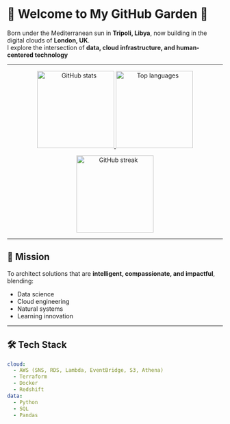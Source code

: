 # 🌿 Welcome to My GitHub Garden 🌿

Born under the Mediterranean sun in **Tripoli, Libya**, now building in the digital clouds of **London, UK**.  
I explore the intersection of **data, cloud infrastructure, and human-centered technology**

---

<!-- GitHub Stats -->
<p align="center">
  <a href="https://github.com/zertidana">
    <img height="180" src="https://github-readme-stats.vercel.app/api?username=zertidana&show_icons=true&hide=issues&rank_icon=github&theme=green_nymph&hide_border=true" alt="GitHub stats" />
  </a>
  <a href="https://github.com/zertidana">
    <img height="180" src="https://github-readme-stats.vercel.app/api/top-langs/?username=zertidana&layout=compact&langs_count=8&theme=green_nymph&hide_border=true" alt="Top languages" />
  </a>
</p>

<!-- Streak -->
<p align="center">
  <img height="180" src="https://streak-stats.demolab.com?user=zertidana&theme=leafy&hide_border=true" alt="GitHub streak" />
</p>

---

## 🌱 Mission
To architect solutions that are **intelligent, compassionate, and impactful**, blending:
- Data science
- Cloud engineering
- Natural systems
- Learning innovation
  
---

## 🛠 Tech Stack

```yaml
cloud:
  - AWS (SNS, RDS, Lambda, EventBridge, S3, Athena)
  - Terraform
  - Docker
  - Redshift
data:
  - Python
  - SQL
  - Pandas
```
